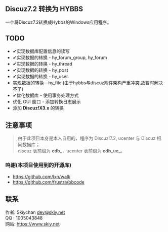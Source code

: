 Discuz7.2 转换为 HYBBS
------
一个将Discuz7.2转换成Hybbs的Windows应用程序。

## TODO
- ✔实现数据库配置信息的读写
- ✔实现数据的转换 - hy_forum_group, hy_forum  
- ✔实现数据的转换 - hy_thread
- ✔实现数据的转换 - hy_post
- ✔实现数据的转换 - hy_user.
- <del>实现数据的转换 - hy_file</del> (由于hybbs与discuz附件架构严重冲突,故暂时解决不了)
- ✔优化数据库 - 使用事务处理方式
- 优化 GUI 窗口 - 添加转换日志展示
- 添加 **Discuz!X3.x** 的转换

## 注意事项
> 由于此项目本身是本人自用的，程序为 Discuz!7.2, ucenter 与 Discuz 相同数据库；   
> discuz 表前缀为 **cdb_**，ucenter 表前缀为 **cdb_uc_**。

### 鸣谢(本项目使用到的开源库)
- https://github.com/lxn/walk   
- https://github.com/frustra/bbcode


## 联系
作者: Skiychan <dev@skiy.net>   
QQ  : 1005043848   
网站: https://www.skiy.net
